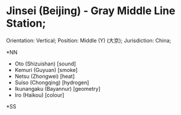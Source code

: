 # Jinsei (Beijing) - Gray Middle Line Station;

Orientation: Vertical;
Position: Middle (Y) (大京);
Jurisdiction: China;

*NN

- Oto (Shizuishan)                       [sound]
- Kemuri (Guyuan)                      [smoke]
- Netsu (Zhongwei)                    [heat]
- Suiso (Chongqing)                   [hydrogen]
- Ikunangaku (Bayannur)           [geometry]
- Iro (Haikou)                               [colour]

*SS